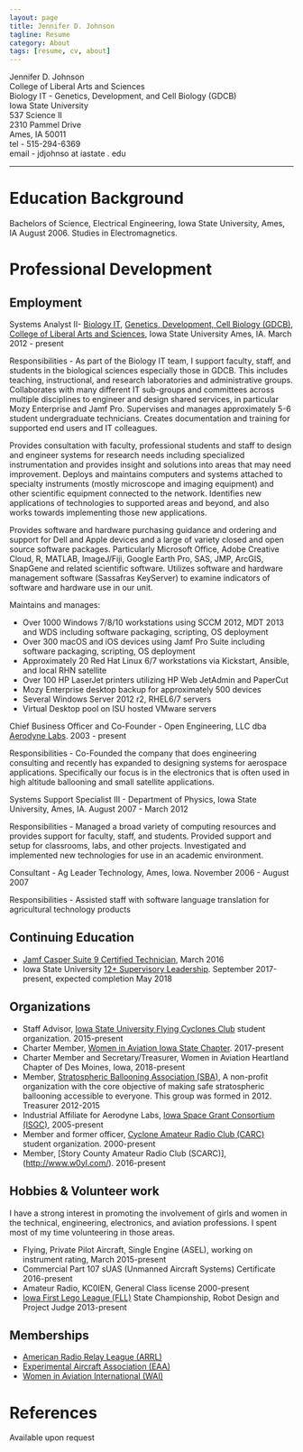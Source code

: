 ```yaml
---
layout: page
title: Jennifer D. Johnson
tagline: Resume
category: About
tags: [resume, cv, about]
---
```


Jennifer D. Johnson   
College of Liberal Arts and Sciences   
Biology IT - Genetics, Development, and Cell Biology (GDCB)  
Iowa State University  
537 Science II   
2310 Pammel Drive   
Ames, IA  50011   
tel - 515-294-6369   
email - jdjohnso at iastate . edu  

* * *

Education Background
====================

Bachelors of Science, Electrical Engineering, Iowa State University, Ames, IA  August 2006.  Studies in Electromagnetics.

Professional Development
========================

Employment
----------
Systems Analyst II- [Biology IT](http://biology-it.iastate.edu), [Genetics, Development, Cell Biology (GDCB)](https://www.gdcb.iastate.edu/), [College of Liberal Arts and Sciences](https://it.las.iastate.edu/), Iowa State University Ames, IA.  March 2012 - present

Responsibilities - As part of the Biology IT team, I support faculty, staff, and students in the biological sciences especially those in GDCB.  This includes teaching, instructional, and research laboratories and administrative groups.   Collaborates with many different IT sub-groups and committees across multiple disciplines to engineer and design shared services, in particular Mozy Enterprise and Jamf Pro.  Supervises and manages approximately 5-6 student undergraduate technicians.  Creates documentation and training for supported end users and IT colleagues.

Provides consultation with faculty, professional students and staff to design and engineer systems for research needs including specialized instrumentation and provides insight and solutions into areas that may need improvement.  Deploys and maintains computers and systems attached to specialty instruments (mostly microscope and imaging equipment) and other scientific equipment connected to the network.   Identifies new applications of technologies to supported areas and beyond, and also works towards implementing those new applications.  

Provides software and hardware purchasing guidance and ordering and support for Dell and Apple devices and a large of variety closed and open source software packages.   Particularly Microsoft Office, Adobe Creative Cloud, R, MATLAB, ImageJ/Fiji, Google Earth Pro, SAS, JMP, ArcGIS, SnapGene and related scientific software.  Utilizes software and hardware management software (Sassafras KeyServer) to examine indicators of software and hardware use in our unit.

Maintains and manages:
+ Over 1000 Windows 7/8/10 workstations using SCCM 2012, MDT 2013 and WDS including software packaging, scripting, OS deployment
+ Over 300 macOS and iOS devices using Jamf Pro Suite including software packaging, scripting, OS deployment
+ Approximately 20 Red Hat Linux 6/7 workstations via Kickstart, Ansible, and local RHN satellite
+ Over 100 HP LaserJet printers utilizing HP Web JetAdmin and PaperCut
+ Mozy Enterprise desktop backup for approximately 500 devices
+ Several Windows Server 2012 r2, RHEL6/7 servers
+ Virtual Desktop pool on ISU hosted VMware servers

Chief Business Officer and Co-Founder - Open Engineering, LLC dba [Aerodyne Labs](http://www.aerodynelabs.com).  2003 - present

Responsibilities - Co-Founded the company that does engineering consulting and recently has expanded to designing systems for aerospace applications.  Specifically our focus is in the electronics that is often used in high altitude ballooning and small satellite applications.

Systems Support Specialist III - Department of Physics, Iowa State University, Ames, IA.  August 2007 - March 2012

Responsibilities - Managed a broad variety of computing resources and provides support for faculty, staff, and students.	Provided support and setup for classrooms, labs, and other projects. Investigated and implemented new technologies for use in an academic environment.  

Consultant - Ag Leader Technology, Ames, Iowa. November 2006 - August 2007

Responsibilities - Assisted staff with software language translation for agricultural technology products

Continuing Education
--------------------
+ [Jamf Casper Suite 9 Certified Technician](https://www.jamf.com/training/200/), March 2016
+ Iowa State University [12+ Supervisory Leadership](http://www.hrs.iastate.edu/hrs/node/128). September 2017-present, expected completion May 2018

Organizations
-------------
+ Staff Advisor, [Iowa State University Flying Cyclones Club](https://www.stuorg.iastate.edu/site/flying) student organization.  2015-present
+ Charter Member, [Women in Aviation Iowa State Chapter](https://www.stuorg.iastate.edu/site/wai/information).  2017-present
+ Charter Member and Secretary/Treasurer, Women in Aviation Heartland Chapter of Des Moines, Iowa, 2018-present
+ Member, [Stratospheric Ballooning Association (SBA)](http://www.stratoballooning.org), A non-profit organization with the core objective of making safe stratospheric ballooning accessible to everyone. This group was formed in 2012. Treasurer 2012-2015
+ Industrial Affiliate for Aerodyne Labs, [Iowa Space Grant Consortium (ISGC)](https://www.iaspacegrant.org/), 2005-present
+ Member and former officer, [Cyclone Amateur Radio Club (CARC)](https://www.stuorg.iastate.edu/site/carc) student organization. 2000-present
+ Member, [Story County Amateur Radio Club (SCARC)],(http://www.w0yl.com/). 2016-present

Hobbies & Volunteer work
-----------------
I have a strong interest in promoting the involvement of girls and women in the technical, engineering, electronics, and aviation professions.  I spent most of my time volunteering in those areas.

+ Flying, Private Pilot Aircraft, Single Engine (ASEL), working on instrument rating, March 2015-present
+ Commercial Part 107 sUAS (Unmanned Aircraft Systems) Certificate 2016-present
+ Amateur Radio, KC0IEN, General Class license 2000-present
+ [Iowa First Lego League (FLL)](https://www.isek.iastate.edu/fll/) State Championship, Robot Design and Project Judge 2013-present

Memberships
-----------------
+ [American Radio Relay League (ARRL)](http://www.arrl.org/)
+ [Experimental Aircraft Association (EAA)](https://www.eaa.org/eaa)
+ [Women in Aviation International (WAI)](https://www.wai.org/)

References
==========
Available upon request
